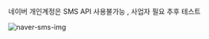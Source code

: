네이버 개인계정은 SMS API 사용불가능 , 사업자 필요 추후 테스트 



![naver-sms-img](https://github.com/s2s2hyun/web-sms/assets/100761993/ed55ee47-a51b-4c56-95b8-476518d9cfc9)
